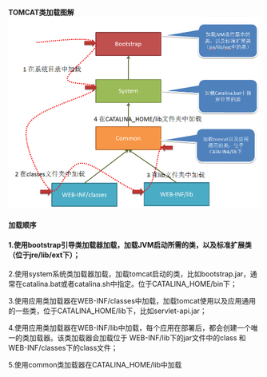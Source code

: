 #### TOMCAT类加载图解![](/assets/tomcat.jpg)

#### 加载顺序

#### 1.使用bootstrap引导类加载器加载，加载JVM启动所需的类，以及标准扩展类（位于jre/lib/ext下）；

2.使用system系统类加载器加载，加载tomcat启动的类，比如bootstrap.jar，通常在catalina.bat或者catalina.sh中指定。位于CATALINA\_HOME/bin下；

3.使用应用类加载器在WEB-INF/classes中加载，加载tomcat使用以及应用通用的一些类，位于CATALINA\_HOME/lib下，比如servlet-api.jar；

4.使用应用类加载器在WEB-INF/lib中加载，每个应用在部署后，都会创建一个唯一的类加载器。该类加载器会加载位于 WEB-INF/lib下的jar文件中的class 和 WEB-INF/classes下的class文件；

5.使用common类加载器在CATALINA\_HOME/lib中加载

